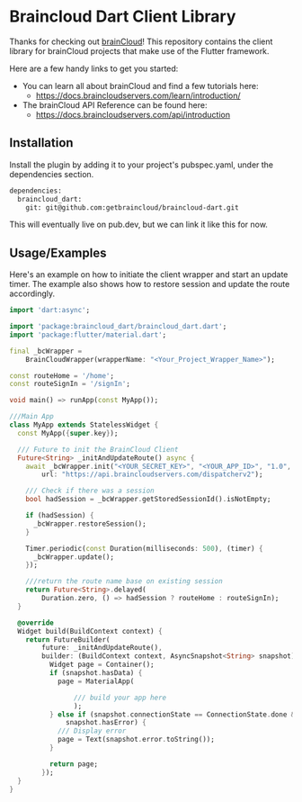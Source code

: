 
# Braincloud Dart Client Library

Thanks for checking out [brainCloud](https://getbraincloud.com/)! This repository contains the client library for brainCloud projects that make use of the Flutter framework.

Here are a few handy links to get you started:

- You can learn all about brainCloud and find a few tutorials here:
    - https://docs.braincloudservers.com/learn/introduction/
- The brainCloud API Reference can be found here:
    - https://docs.braincloudservers.com/api/introduction
## Installation

Install the plugin by adding it to your project's pubspec.yaml, under the dependencies section.

```bash
dependencies:
  braincloud_dart:
    git: git@github.com:getbraincloud/braincloud-dart.git
```
This will eventually live on pub.dev, but we can link it like this for now. 
## Usage/Examples

Here's an example on how to initiate the client wrapper and start an update timer. The example also shows how to restore session and update the route accordingly. 

```dart
import 'dart:async';

import 'package:braincloud_dart/braincloud_dart.dart';
import 'package:flutter/material.dart';

final _bcWrapper =
    BrainCloudWrapper(wrapperName: "<Your_Project_Wrapper_Name>");

const routeHome = '/home';
const routeSignIn = '/signIn';

void main() => runApp(const MyApp());

///Main App
class MyApp extends StatelessWidget {
  const MyApp({super.key});

  /// Future to init the BrainCloud Client
  Future<String> _initAndUpdateRoute() async {
    await _bcWrapper.init("<YOUR_SECRET_KEY>", "<YOUR_APP_ID>", "1.0",
        url: "https://api.braincloudservers.com/dispatcherv2");

    /// Check if there was a session
    bool hadSession = _bcWrapper.getStoredSessionId().isNotEmpty;

    if (hadSession) {
      _bcWrapper.restoreSession();
    }

    Timer.periodic(const Duration(milliseconds: 500), (timer) {
      _bcWrapper.update();
    });

    ///return the route name base on existing session
    return Future<String>.delayed(
        Duration.zero, () => hadSession ? routeHome : routeSignIn);
  }

  @override
  Widget build(BuildContext context) {
    return FutureBuilder(
        future: _initAndUpdateRoute(),
        builder: (BuildContext context, AsyncSnapshot<String> snapshot) {
          Widget page = Container();
          if (snapshot.hasData) {
            page = MaterialApp(

                /// build your app here
                );
          } else if (snapshot.connectionState == ConnectionState.done &&
              snapshot.hasError) {
            /// Display error
            page = Text(snapshot.error.toString());
          }

          return page;
        });
  }
}

```

